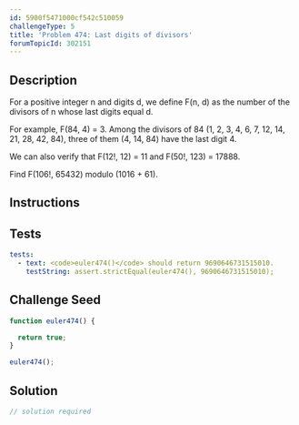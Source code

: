 ```yaml
---
id: 5900f5471000cf542c510059
challengeType: 5
title: 'Problem 474: Last digits of divisors'
forumTopicId: 302151
---
```


## Description

<section id='description'>

For a positive integer n and digits d, we define F(n, d) as the number of the divisors of n whose last digits equal d.

For example, F(84, 4) = 3. Among the divisors of 84 (1, 2, 3, 4, 6, 7, 12, 14, 21, 28, 42, 84), three of them (4, 14, 84) have the last digit 4.

We can also verify that F(12!, 12) = 11 and F(50!, 123) = 17888.

Find F(106!, 65432) modulo (1016 + 61).

</section>

## Instructions

<section id='instructions'>

</section>

## Tests

<section id='tests'>

```yml
tests:
  - text: <code>euler474()</code> should return 9690646731515010.
    testString: assert.strictEqual(euler474(), 9690646731515010);

```

</section>

## Challenge Seed

<section id='challengeSeed'>

<div id='js-seed'>

```js
function euler474() {

  return true;
}

euler474();
```

</div>

</section>

## Solution

<section id='solution'>

```js
// solution required
```

</section>
